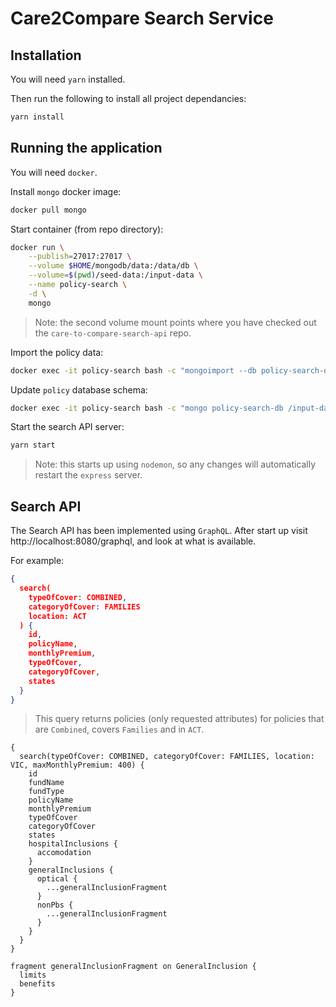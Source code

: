 # Care2Compare Search Service

## Installation

You will need `yarn` installed.

Then run the following to install all project dependancies:
```bash
yarn install
```

## Running the application

You will need `docker`.

Install `mongo` docker image:
```bash
docker pull mongo
```

Start container (from repo directory):
```bash
docker run \
    --publish=27017:27017 \
    --volume $HOME/mongodb/data:/data/db \
    --volume=$(pwd)/seed-data:/input-data \
    --name policy-search \
    -d \
    mongo
```

> Note: the second volume mount points where you have checked out the `care-to-compare-search-api` repo.

Import the policy data:
```bash
docker exec -it policy-search bash -c "mongoimport --db policy-search-db --collection policies --type json --file /input-data/policies.json --jsonArray"
```

Update `policy` database schema:
```bash
docker exec -it policy-search bash -c "mongo policy-search-db /input-data/update-schema.js"
```

Start the search API server:
```bash
yarn start
```
> Note: this starts up using `nodemon`, so any changes will automatically restart the `express` server.

## Search API
The Search API has been implemented using `GraphQL`. After start up visit http://localhost:8080/graphql, and look at what is available.

For example:
```json
{
  search(
    typeOfCover: COMBINED,
    categoryOfCover: FAMILIES
    location: ACT
  ) {
    id,
    policyName,
    monthlyPremium,
    typeOfCover,
    categoryOfCover,
    states
  }
}
```
> This query returns policies (only requested attributes) for policies that are `Combined`, covers `Families` and in `ACT`.

```
{
  search(typeOfCover: COMBINED, categoryOfCover: FAMILIES, location: VIC, maxMonthlyPremium: 400) {
    id
    fundName
    fundType
    policyName
    monthlyPremium
    typeOfCover
    categoryOfCover
    states
    hospitalInclusions {
      accomodation
    }
    generalInclusions {
      optical {
        ...generalInclusionFragment
      }
      nonPbs {
        ...generalInclusionFragment
      }
    }
  }
}

fragment generalInclusionFragment on GeneralInclusion {
  limits
  benefits
}

```
